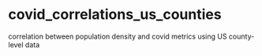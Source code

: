 # covid_correlations_us_counties
 correlation between population density and covid metrics using US county-level data
